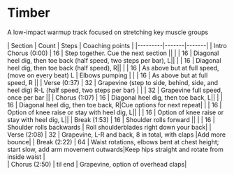 # Timber

A low-impact warmup track focused on stretching key muscle groups

| Section | Count | Steps | Coaching points |
|---------|-------|-------|
| Intro Chorus (0:00) | 16    | Step together. Cue the next section ||
|         | 16    | Diagonal heel dig, then toe back (half speed, two steps per bar), L||
|         | 16    | Diagonal heel dig, then toe back (half speed), R||
|         | 16    | As above but at full speed, (move on every beat) L | Elbows pumping |
|         | 16    | As above but at full speed, R ||
| Verse (0:37)  | 32    | Grapevine (step to side, behind, side, and heel dig) R-L (half speed, two steps per bar) |
|       | 32    | Grapevine full speed, once per bar ||
| Chorus (1:07)    | 16    | Diagonal heel dig, then toe back, L||
|         | 16    | Diagonal heel dig, then toe back, R|Cue options for next repeat|
|         | 16    | Option of knee raise or stay with heel dig, L||
|         | 16    | Option of knee raise or stay with heel dig, L||
| Break (1:53)  | 16  | Shoulder rolls forward ||
|       | 16  | Shoulder rolls backwards | Roll shoulderblades right down your back|
| Verse (2:08) | 32 | Grapevine, L-R and back, 8 in total, with claps |Add more bounce|
| Break (2:22) | 64 | Waist rotations, elbows bent at chest height; start slow, add arm movement outwards|Keep hips straight and rotate from inside waist |  
| Chorus (2:50) | til end | Grapevine, option of overhead claps|




